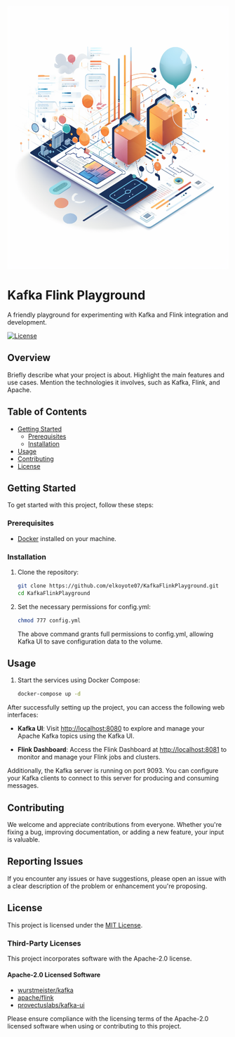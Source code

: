 <img src="KafkaFlinkPlaygroundImage.png" alt="KafkaFlinkPlayground logo" width="600" height="600">  

# Kafka Flink Playground&nbsp;

A friendly playground for experimenting with Kafka and Flink integration and development.

[![License](https://img.shields.io/badge/license-MIT-blue.svg)](https://github.com/elkoyote07/KafkaFlinkPlayground?tab=MIT-1-ov-file)

## Overview

Briefly describe what your project is about. Highlight the main features and use cases. Mention the technologies it involves, such as Kafka, Flink, and Apache.

## Table of Contents

- [Getting Started](#getting-started)
  - [Prerequisites](#prerequisites)
  - [Installation](#installation)
- [Usage](#usage)
- [Contributing](#contributing)
- [License](#license)

## Getting Started

To get started with this project, follow these steps:

### Prerequisites

- [Docker](https://www.docker.com/) installed on your machine.

### Installation

1. Clone the repository:

   ```bash
   git clone https://github.com/elkoyote07/KafkaFlinkPlayground.git
   cd KafkaFlinkPlayground
   ```
   
2. Set the necessary permissions for config.yml:

   ```bash
   chmod 777 config.yml
   ```
   The above command grants full permissions to config.yml, allowing Kafka UI to save configuration data to the volume.

## Usage

1. Start the services using Docker Compose:

   ```bash
   docker-compose up -d
   ```
After successfully setting up the project, you can access the following web interfaces:

- **Kafka UI**: Visit [http://localhost:8080](http://localhost:8080) to explore and manage your Apache Kafka topics using the Kafka UI.

- **Flink Dashboard**: Access the Flink Dashboard at [http://localhost:8081](http://localhost:8081) to monitor and manage your Flink jobs and clusters.

Additionally, the Kafka server is running on port 9093. You can configure your Kafka clients to connect to this server for producing and consuming messages.

## Contributing

We welcome and appreciate contributions from everyone. Whether you're fixing a bug, improving documentation, or adding a new feature, your input is valuable.

## Reporting Issues

If you encounter any issues or have suggestions, please open an issue with a clear description of the problem or enhancement you're proposing.

## License

This project is licensed under the [MIT License](https://github.com/elkoyote07/KafkaFlinkPlayground?tab=MIT-1-ov-file).

### Third-Party Licenses

This project incorporates software with the Apache-2.0 license.

#### Apache-2.0 Licensed Software

- [wurstmeister/kafka](https://github.com/wurstmeister/kafka-docker?tab=Apache-2.0-1-ov-file#readme)
- [apache/flink](https://github.com/apache/flink/blob/master/LICENSE)
- [provectuslabs/kafka-ui](https://github.com/provectus/kafka-ui/blob/master/LICENSE)

Please ensure compliance with the licensing terms of the Apache-2.0 licensed software when using or contributing to this project.



